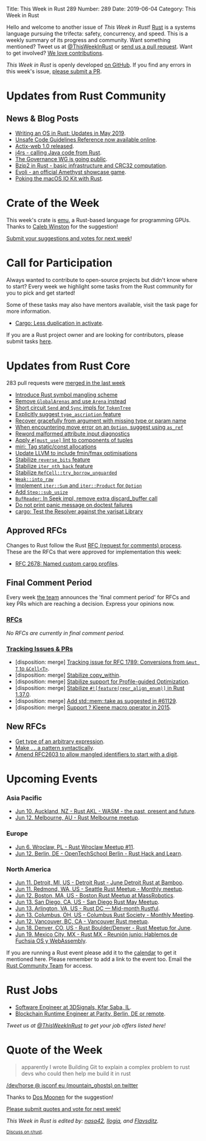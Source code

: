 Title: This Week in Rust 289
Number: 289
Date: 2019-06-04
Category: This Week in Rust

Hello and welcome to another issue of *This Week in Rust*!
[Rust](http://rust-lang.org) is a systems language pursuing the trifecta: safety, concurrency, and speed.
This is a weekly summary of its progress and community.
Want something mentioned? Tweet us at [@ThisWeekInRust](https://twitter.com/ThisWeekInRust) or [send us a pull request](https://github.com/cmr/this-week-in-rust).
Want to get involved? [We love contributions](https://github.com/rust-lang/rust/blob/master/CONTRIBUTING.md).

*This Week in Rust* is openly developed [on GitHub](https://github.com/cmr/this-week-in-rust).
If you find any errors in this week's issue, [please submit a PR](https://github.com/cmr/this-week-in-rust/pulls).

# Updates from Rust Community

## News & Blog Posts

* [Writing an OS in Rust: Updates in May 2019](https://os.phil-opp.com/status-update/2019-06-03/).
* [Unsafe Code Guidelines Reference now available online](https://rust-lang.github.io/unsafe-code-guidelines/).
* [Actix-web 1.0 released](https://github.com/actix/actix-web/blob/master/CHANGES.md).
* [j4rs - calling Java code from Rust](https://astonbitecode.github.io/blog/post/j4rs_0.6.0/).
* [The Governance WG is going public](https://blog.rust-lang.org/2019/06/03/governance-wg-announcement.html).
* [Bzip2 in Rust - basic infrastructure and CRC32 computation](https://people.gnome.org/~federico/blog/bzip2-in-rust-basic-infra.html).
* [Evoli - an official Amethyst showcase game](https://amethyst.rs/posts/evoli-an-official-amethyst-showcase-game).
* [Poking the macOS IO Kit with Rust](https://svartalf.info/posts/2019-05-31-poking-the-macos-io-kit-with-rust/).

# Crate of the Week

This week's crate is [emu](https://github.com/calebwin/emu), a Rust-based language for programming GPUs. Thanks to [Caleb Winston](https://users.rust-lang.org/t/crate-of-the-week/2704/561) for the suggestion!

[Submit your suggestions and votes for next week][submit_crate]!

[submit_crate]: https://users.rust-lang.org/t/crate-of-the-week/2704

# Call for Participation

Always wanted to contribute to open-source projects but didn't know where to start?
Every week we highlight some tasks from the Rust community for you to pick and get started!

Some of these tasks may also have mentors available, visit the task page for more information.

* [Cargo: Less duplication in activate](https://github.com/rust-lang/cargo/pull/6967#issuecomment-497764185).

If you are a Rust project owner and are looking for contributors, please submit tasks [here][guidelines].

[guidelines]: https://users.rust-lang.org/t/twir-call-for-participation/4821

# Updates from Rust Core

283 pull requests were [merged in the last week][merged]

[merged]: https://github.com/search?q=is%3Apr+org%3Arust-lang+is%3Amerged+merged%3A2019-05-27..2019-06-03

* [Introduce Rust symbol mangling scheme](https://github.com/rust-lang/rust/pull/57967)
* [Remove `GlobalArenas` and use `Arena` instead](https://github.com/rust-lang/rust/pull/61389)
* [Short circuit `Send` and `Sync` impls for `TokenTree`](https://github.com/rust-lang/rust/pull/60967)
* [Explicitly suggest `type_ascription` feature](https://github.com/rust-lang/rust/pull/61374)
* [Recover gracefully from argument with missing type or param name](https://github.com/rust-lang/rust/pull/61331)
* [When encountering move error on an `Option`, suggest using `as_ref`](https://github.com/rust-lang/rust/pull/61147)
* [Reword malformed attribute input diagnostics](https://github.com/rust-lang/rust/pull/61140)
* [Apply `#[must_use]` lint to components of tuples](https://github.com/rust-lang/rust/pull/61100)
* [miri: Tag static/const allocations](https://github.com/rust-lang/miri/pull/748)
* [Update LLVM to include fmin/fmax optimisations](https://github.com/rust-lang/rust/pull/61384)
* [Stabilize `reverse_bits` feature](https://github.com/rust-lang/rust/pull/61364)
* [Stabilize `iter_nth_back` feature](https://github.com/rust-lang/rust/pull/61363)
* [Stabilize `RefCell::try_borrow_unguarded`](https://github.com/rust-lang/rust/pull/60850)
* [`Weak::into_raw`](https://github.com/rust-lang/rust/pull/60766)
* [Implement `iter::Sum` and `iter::Product` for `Option`](https://github.com/rust-lang/rust/pull/58975)
* [Add `Step::sub_usize`](https://github.com/rust-lang/rust/pull/60542)
* [`BufReader`: In Seek impl, remove extra discard_buffer call](https://github.com/rust-lang/rust/pull/61157)
* [Do not print panic message on doctest failures](https://github.com/rust-lang/rust/pull/60549)
* [cargo: Test the Resolver against the varisat Library](https://github.com/rust-lang/cargo/pull/6980)

## Approved RFCs

Changes to Rust follow the Rust [RFC (request for comments)
process](https://github.com/rust-lang/rfcs#rust-rfcs). These
are the RFCs that were approved for implementation this week:

* [RFC 2678: Named custom cargo profiles](https://github.com/rust-lang/rfcs/pull/2678).

## Final Comment Period

Every week [the team](https://www.rust-lang.org/team.html) announces the
'final comment period' for RFCs and key PRs which are reaching a
decision. Express your opinions now.

### [RFCs](https://github.com/rust-lang/rfcs/labels/final-comment-period)

*No RFCs are currently in final comment period.*

### [Tracking Issues & PRs](https://github.com/rust-lang/rust/labels/final-comment-period)

* [disposition: merge] [Tracking issue for RFC 1789: Conversions from `&mut T` to `&Cell<T>`](https://github.com/rust-lang/rust/issues/43038).
* [disposition: merge] [Stabilize copy_within](https://github.com/rust-lang/rust/pull/61398).
* [disposition: merge] [Stabilize support for Profile-guided Optimization](https://github.com/rust-lang/rust/pull/61268).
* [disposition: merge] [Stabilize `#![feature(repr_align_enum)]` in Rust 1.37.0](https://github.com/rust-lang/rust/pull/61229).
* [disposition: merge] [Add std::mem::take as suggested in #61129](https://github.com/rust-lang/rust/pull/61130).
* [disposition: merge] [Support ? Kleene macro operator in 2015](https://github.com/rust-lang/rust/pull/60932).

## New RFCs

* [Get type of an arbitrary expression](https://github.com/rust-lang/rfcs/pull/2706).
* [Make `..` a pattern syntactically](https://github.com/rust-lang/rfcs/pull/2707).
* [Amend RFC2603 to allow mangled identifiers to start with a digit](https://github.com/rust-lang/rfcs/pull/2705).

# Upcoming Events

### Asia Pacific

* [Jun 10. Auckland, NZ - Rust AKL - WASM - the past, present and future](https://www.meetup.com/rust-akl/events/259480660/).
* [Jun 12. Melbourne, AU - Rust Melbourne meetup](https://www.meetup.com/Rust-Melbourne/events/261628621/).

### Europe

* [Jun  6. Wroclaw, PL - Rust Wroclaw Meetup #11](https://www.meetup.com/Rust-Wroclaw/events/261283360/).
* [Jun 12. Berlin, DE - OpenTechSchool Berlin - Rust Hack and Learn](https://www.meetup.com/opentechschool-berlin/events/gkkttqyzjbqb/).

### North America

* [Jun 11. Detroit, MI, US - Detroit Rust - June Detroit Rust at Bamboo](https://www.meetup.com/rust-detroit/events/244855856/).
* [Jun 11. Redmond, WA, US - Seattle Rust Meetup - Monthly meetup](https://www.meetup.com/Seattle-Rust-Meetup/events/nzfspqyzjbpb/).
* [Jun 12. Boston, MA, US - Boston Rust Meetup at MassRobotics](https://www.meetup.com/BostonRust/events/260834642/).
* [Jun 13. San Diego, CA, US - San Diego Rust May Meetup](https://www.meetup.com/San-Diego-Rust/events/261595821/).
* [Jun 13. Arlington, VA, US - Rust DC — Mid-month Rustful](https://www.meetup.com/RustDC/events/261239650).
* [Jun 13. Columbus, OH, US - Columbus Rust Society - Monthly Meeting](https://www.meetup.com/columbus-rs/events/dbcfrpyzjbrb/).
* [Jun 12. Vancouver, BC, CA - Vancouver Rust meetup](https://www.meetup.com/Vancouver-Rust/events/fzqqwqyzjbqb/).
* [Jun 18. Denver, CO, US - Rust Boulder/Denver - Rust Meetup for June](https://www.meetup.com/Rust-Boulder-Denver/events/259124426/).
* [Jun 19. Mexico City, MX - Rust MX - Reunión junio: Hablemos de Fuchsia OS y WebAssembly](https://www.meetup.com/Rust-MX/events/261739565/).

If you are running a Rust event please add it to the [calendar] to get
it mentioned here. Please remember to add a link to the event too.
Email the [Rust Community Team][community] for access.

[calendar]: https://www.google.com/calendar/embed?src=apd9vmbc22egenmtu5l6c5jbfc%40group.calendar.google.com
[community]: mailto:community-team@rust-lang.org

# Rust Jobs

* [Software Engineer at 3DSignals, Kfar Saba, IL](https://3dsig.com/positions/software-engineer/).
* [Blockchain Runtime Engineer at Parity, Berlin, DE or remote](https://www.parity.io/jobs/#berlin-blockchain-runtime-engineer).

*Tweet us at [@ThisWeekInRust](https://twitter.com/ThisWeekInRust) to get your job offers listed here!*

# Quote of the Week

> apparently I wrote Building Git to explain a complex problem to rust devs who could then help me build it in rust

[/dev/horse @ jsconf eu (mountain_ghosts) on twitter](https://twitter.com/mountain_ghosts/status/1134739348593827841)

Thanks to [Dos Moonen](https://users.rust-lang.org/t/twir-quote-of-the-week/328/656) for the suggestion!

[Please submit quotes and vote for next week!](https://users.rust-lang.org/t/twir-quote-of-the-week/328)

*This Week in Rust is edited by: [nasa42](https://github.com/nasa42), [llogiq](https://github.com/llogiq), and [Flavsditz](https://github.com/Flavsditz).*

<small>[Discuss on r/rust]().</small>
